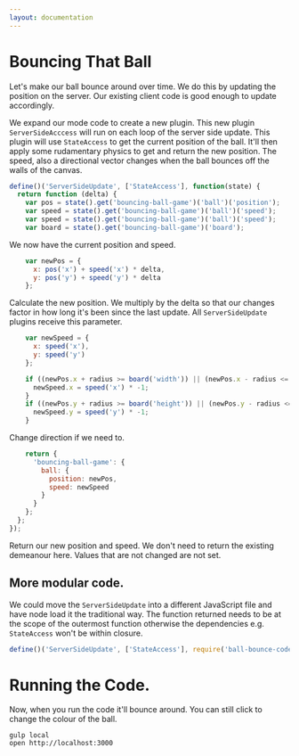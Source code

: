 ```yaml
---
layout: documentation
---
```


# Bouncing That Ball

Let's make our ball bounce around over time. We do this by updating the position on the server. Our existing client code is good enough to update accordingly.

We expand our mode code to create a new plugin. This new plugin `ServerSideAcccess` will run on each loop of the server side update. This plugin will use `StateAccess` to get the current position of the ball. It'll then apply some rudamentary physics to get and return the new position. The speed, also a directional vector changes when the ball bounces off the walls of the canvas.

~~~javascript
define()('ServerSideUpdate', ['StateAccess'], function(state) {
  return function (delta) {
    var pos = state().get('bouncing-ball-game')('ball')('position');
    var speed = state().get('bouncing-ball-game')('ball')('speed');
    var speed = state().get('bouncing-ball-game')('ball')('speed');
    var board = state().get('bouncing-ball-game')('board');
~~~

We now have the current position and speed.

~~~javascript
    var newPos = {
      x: pos('x') + speed('x') * delta,
      y: pos('y') + speed('y') * delta
    };
~~~

Calculate the new position. We multiply by the delta so that our changes factor in how long it's been since the last update. All `ServerSideUpdate` plugins receive this parameter.

~~~javascript
    var newSpeed = {
      x: speed('x'),
      y: speed('y')
    };

    if ((newPos.x + radius >= board('width')) || (newPos.x - radius <= 0)) {
      newSpeed.x = speed('x') * -1;
    }
    if ((newPos.y + radius >= board('height')) || (newPos.y - radius <= 0)) {
      newSpeed.y = speed('y') * -1;
    }
~~~

Change direction if we need to.

~~~javascript
    return {
      'bouncing-ball-game': {
        ball: {
          position: newPos,
          speed: newSpeed
        }
      }
    };
  };
});
~~~

Return our new position and speed. We don't need to return the existing demeanour here. Values that are not changed are not set.

## More modular code.

We could move the `ServerSideUpdate` into a different JavaScript file and have node load it the traditional way. The function returned needs to be at the scope of the outermost function otherwise the dependencies e.g. `StateAccess` won't be within closure.

~~~javascript
define()('ServerSideUpdate', ['StateAccess'], require('ball-bounce-code'));
~~~

# Running the Code.
Now, when you run the code it'll bounce around. You can still click to change the colour of the ball.

~~~shell
gulp local
open http://localhost:3000
~~~
